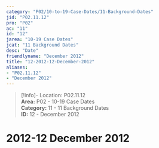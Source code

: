 ```yaml
---  
category: "P02/10-to-19-Case-Dates/11-Background-Dates"  
jid: "P02.11.12"  
pro: "P02"  
ac: "11"  
id: "12"  
jarea: "10-19 Case Dates"  
jcat: "11 Background Dates"  
desc: "Date"  
friendlyname: "December 2012"  
title: "12-2012-12-December-2012"  
aliases:   
- "P02.11.12"  
- "December 2012"  
---  
```

>[!info]- Location: P02.11.12  
>**Area:** P02 - 10-19 Case Dates  
>**Category:** 11 - 11 Background Dates  
>**ID:** 12 - December 2012  
  
# 2012-12 December 2012  
